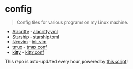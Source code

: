 # config

> Config files for various programs on my Linux machine.

- [Alacritty](https://github.com/alacritty/alacritty) - [alacritty.yml](./alacritty.yml)
- [Starship](https://starship.rs) - [starship.toml](./starship.toml)
- [Neovim](https://neovim.io) - [init.vim](./init.vim)
- [tmux](https://github.com/tmux/tmux) - [tmux.conf](./tmux.conf)
- [kitty](https://sw.kovidgoyal.net/kitty/) - [kitty.conf](./kitty.conf)

This repo is auto-updated every hour, powered by [this script](https://git.io/JIm0r)!
